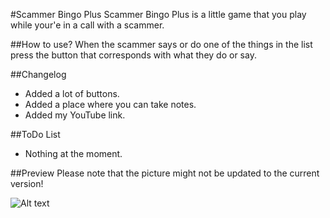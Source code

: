 #Scammer Bingo Plus
Scammer Bingo Plus is a little game that you play while your'e in a call with a scammer.

##How to use?
When the scammer says or do one of the things in the list press the button that corresponds with what they do or say.

##Changelog
- Added a lot of buttons.
- Added a place where you can take notes.
- Added my YouTube link.

##ToDo List
- Nothing at the moment.

##Preview 
Please note that the picture might not be updated to the current version!

![Alt text](http://i.imgur.com/4TMrj5T.png "Screenshot")
